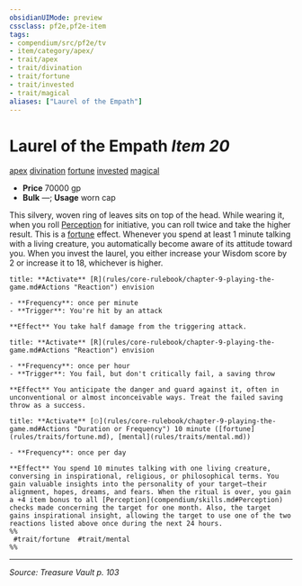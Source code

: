 ```yaml
---
obsidianUIMode: preview
cssclass: pf2e,pf2e-item
tags:
- compendium/src/pf2e/tv
- item/category/apex/
- trait/apex
- trait/divination
- trait/fortune
- trait/invested
- trait/magical
aliases: ["Laurel of the Empath"]
---
```

# Laurel of the Empath *Item 20*  
[apex](rules/traits/apex.md "Apex Item Trait")  [divination](rules/traits/divination.md "Divination School Trait")  [fortune](rules/traits/fortune.md "Fortune Effect Trait")  [invested](rules/traits/invested.md "Invested Item Trait")  [magical](rules/traits/magical.md "Magical Item Trait")  

- **Price** 70000 gp
- **Bulk** —; **Usage** worn cap

This silvery, woven ring of leaves sits on top of the head. While wearing it, when you roll [Perception](compendium/skills.md#Perception) for initiative, you can roll twice and take the higher result. This is a [fortune](rules/traits/fortune.md "Fortune Effect Trait") effect. Whenever you spend at least 1 minute talking with a living creature, you automatically become aware of its attitude toward you. When you invest the laurel, you either increase your Wisdom score by 2 or increase it to 18, whichever is higher.

```ad-embed-ability
title: **Activate** [R](rules/core-rulebook/chapter-9-playing-the-game.md#Actions "Reaction") envision

- **Frequency**: once per minute
- **Trigger**: You're hit by an attack

**Effect** You take half damage from the triggering attack.
```

```ad-embed-ability
title: **Activate** [R](rules/core-rulebook/chapter-9-playing-the-game.md#Actions "Reaction") envision

- **Frequency**: once per hour
- **Trigger**: You fail, but don't critically fail, a saving throw

**Effect** You anticipate the danger and guard against it, often in unconventional or almost inconceivable ways. Treat the failed saving throw as a success.
```

```ad-embed-ability
title: **Activate** [⏲](rules/core-rulebook/chapter-9-playing-the-game.md#Actions "Duration or Frequency") 10 minute ([fortune](rules/traits/fortune.md), [mental](rules/traits/mental.md))

- **Frequency**: once per day

**Effect** You spend 10 minutes talking with one living creature, conversing in inspirational, religious, or philosophical terms. You gain valuable insights into the personality of your target—their alignment, hopes, dreams, and fears. When the ritual is over, you gain a +4 item bonus to all [Perception](compendium/skills.md#Perception) checks made concerning the target for one month. Also, the target gains inspirational insight, allowing the target to use one of the two reactions listed above once during the next 24 hours.  
%%
 #trait/fortune  #trait/mental 
%%
```


---
*Source: Treasure Vault p. 103*